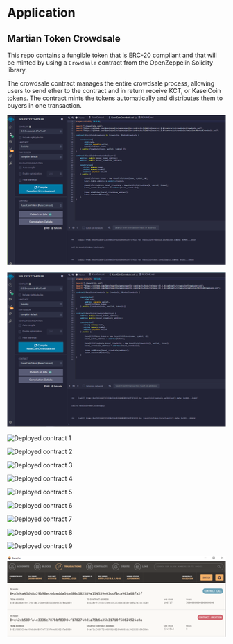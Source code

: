 # Application

## Martian Token Crowdsale

This repo contains a fungible token that is ERC-20 compliant and that will be minted by using a `Crowdsale` contract from the OpenZeppelin Solidity library.

The crowdsale contract manages the entire crowdsale process, allowing users to send ether to the contract and in return receive KCT, or KaseiCoin tokens. The contract mints the tokens automatically and distributes them to buyers in one transaction.

![Compiled coin](/evaluationEvidence/1.PNG)

![Compiled crowdsale](/evaluationEvidence/2.PNG)

![Deployed contract 1](/evaluationEvidence/3.gif)

![Deployed contract 2](/evaluationEvidence/4.gif)

![Deployed contract 3](/evaluationEvidence/5.gif)

![Deployed contract 4](/evaluationEvidence/6.gif)

![Deployed contract 5](/evaluationEvidence/7.gif)

![Deployed contract 6](/evaluationEvidence/8.gif)

![Deployed contract 7](/evaluationEvidence/9.gif)

![Deployed contract 8](/evaluationEvidence/10.gif)

![Deployed contract 9](/evaluationEvidence/11.gif)

![Transactions](/evaluationEvidence/12.PNG)
